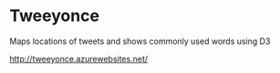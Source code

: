 Tweeyonce
===========

Maps locations of tweets and shows commonly used words using D3

http://tweeyonce.azurewebsites.net/
